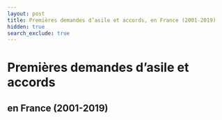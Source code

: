 ```yaml
---
layout: post
title: Premières demandes d’asile et accords, en France (2001-2019)
hidden: true
search_exclude: true
---
```


# Premières demandes d’asile et accords
## en France (2001-2019)

<div id="graph1">
  <div class="introduction1"></div>
  <div class="viewof-dataG" style="margin-bottom: 0.5em"></div>
  <div class="graphique1"></div>
  <div class="legende1"></div>
</div>

<script type="module">
import {Runtime, Inspector} from "https://cdn.jsdelivr.net/npm/@observablehq/runtime@4/dist/runtime.js";
import define from "https://api.observablehq.com/d/65fe5202d85f33e2.js?v=3";
new Runtime().module(define, name => {
  if (name === "introduction1") return new Inspector(document.querySelector("#graph1 .introduction1"));
  if (name === "graphique1") return new Inspector(document.querySelector("#graph1 .graphique1"));
  if (name === "viewof dataG") return new Inspector(document.querySelector("#graph1 .viewof-dataG"));
  if (name === "legende1") return new Inspector(document.querySelector("#graph1 .legende1"));
});
</script>
